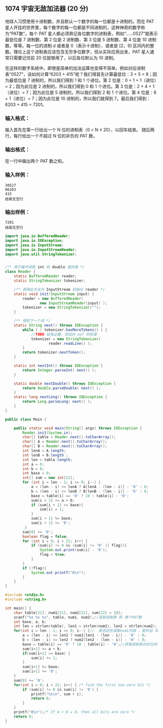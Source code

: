 ## 1074 宇宙无敌加法器 (20 分)

地球人习惯使用十进制数，并且默认一个数字的每一位都是十进制的。而在 PAT 星人开挂的世界里，每个数字的每一位都是不同进制的，这种神奇的数字称为“PAT数”。每个 PAT 星人都必须熟记各位数字的进制表，例如“……0527”就表示最低位是 7 进制数、第 2 位是 2 进制数、第 3 位是 5 进制数、第 4 位是 10 进制数，等等。每一位的进制 d 或者是 0（表示十进制）、或者是 [2，9] 区间内的整数。理论上这个进制表应该包含无穷多位数字，但从实际应用出发，PAT 星人通常只需要记住前 20 位就够用了，以后各位默认为 10 进制。

在这样的数字系统中，即使是简单的加法运算也变得不简单。例如对应进制表“0527”，该如何计算“6203 + 415”呢？我们得首先计算最低位：3 + 5 = 8；因为最低位是 7 进制的，所以我们得到 1 和 1 个进位。第 2 位是：0 + 1 + 1（进位）= 2；因为此位是 2 进制的，所以我们得到 0 和 1 个进位。第 3 位是：2 + 4 + 1（进位）= 7；因为此位是 5 进制的，所以我们得到 2 和 1 个进位。第 4 位是：6 + 1（进位）= 7；因为此位是 10 进制的，所以我们就得到 7。最后我们得到：6203 + 415 = 7201。

### 输入格式：

输入首先在第一行给出一个 N 位的进制表（0 < N ≤ 20），以回车结束。 随后两行，每行给出一个不超过 N 位的非负的 PAT 数。

### 输出格式：

在一行中输出两个 PAT 数之和。

### 输入样例：

```in
30527
06203
415
结尾无空行
```

### 输出样例：

```out
7201
结尾无空行
```



```java
import java.io.BufferedReader;
import java.io.IOException;
import java.io.InputStream;
import java.io.InputStreamReader;
import java.util.StringTokenizer;


/** 用于缓冲读取 int 和 double 值的类 */
class Reader {
    static BufferedReader reader;
    static StringTokenizer tokenizer;

    /** 调用此方法为 InputStream 初始化 reader */
    static void init(InputStream input) {
        reader = new BufferedReader(
                new InputStreamReader(input) );
        tokenizer = new StringTokenizer("");
    }

    /** 得到下一个词 */
    static String next() throws IOException {
        while ( ! tokenizer.hasMoreTokens() ) {
            //TODO 如有必要，添加对 eof 的检查
            tokenizer = new StringTokenizer(
                    reader.readLine() );
        }
        return tokenizer.nextToken();
    }

    static int nextInt() throws IOException {
        return Integer.parseInt( next() );
    }

    static double nextDouble() throws IOException {
        return Double.parseDouble( next() );
    }
    static long nextLong() throws IOException {
        return Long.parseLong( next() );
    }
}

public class Main {

    public static void main(String[] args) throws IOException {
        Reader.init(System.in);
        char[] table = Reader.next().toCharArray();
        char[] A = Reader.next().toCharArray();
        char[] B = Reader.next().toCharArray();
        int lenA = A.length;
        int lenB = B.length ;
        int len = table.length;
        int a = 0;
        int b = 0;
        int base = 0;
        int[] sum = new int[22];
        for (int i = len - 1; i >= 0; i--) {
            a = (len - i) <= lenA ? A[lenA - (len - i)] - '0' : 0;
            b = (len - i) <= lenB ? B[lenB - (len - i)] - '0' : 0;
            base = table[i] == '0' ? 10 : table[i] - '0';
            sum[i + 1] += a + b;
            if (sum[i + 1] >= base){
                sum[i] = 1;
            }
            sum[i + 1] %= base;
            sum[i + 1] += '0';
         }
        sum[0] += '0';
        boolean flag = false;
        for (int i = 0; i < 22; i++) {
            if (sum[i] != 0 && (sum[i] != '0' || flag)){
                System.out.print(sum[i] - '0');
                flag = true;
            }
        }
        if (!flag){
            System.out.printf("0\n");
        }
    }
}
```



```c
#include <stdio.h>
#include <string.h>

int main() {
    char table[21], num1[21], num2[21], sum[22] = {0};
    scanf("%s %s %s", table, num1, num2);//读取进制表 和 两个PAT数 
    int base, a, b;
    int len = strlen(table), len1 = strlen(num1), len2 = strlen(num2);
    for(int i = len - 1; i >= 0; i--) {//  是否还在读取num1内容 ，是的话 将对应位的值 给 a；否则将0赋给a ，同理b 
        a = (len - i) <= len1 ? num1[len1 - (len - i)] - '0' : 0;
        b = (len - i) <= len2 ? num2[len2 - (len - i)] - '0' : 0;
        base = table[i] == '0' ? 10 : table[i] - '0';//获取进制表对应位的进制 
        sum[i+1] += a + b;
        if(sum[i+1] >= base) {
        	sum[i] += 1;
		}
        sum[i+1] %= base;
        sum[i+1] += '0';
    }
    sum[0] += '0';
    for(int i = 0; i < 22; i++) { /* find the first non-zero bit */
        if (sum[i] != 0 && sum[i] != '0') {
            printf("%s\n", sum + i);
            return 0;
        }
    } 
    printf("0\n");/* If A + B = 0, then all bits are zero */
    return 0;
}
```

